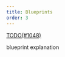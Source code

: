 ```yaml
---
title: Blueprints
order: 3
---
```


[TODO(#1048)](https://github.com/rerun-io/rerun/issues/1048)

blueprint explanation